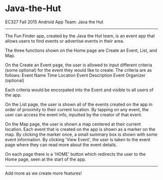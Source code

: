 # Java-the-Hut
EC327 Fall 2015 Android App Team: Java the Hut

****************

The Fun Finder app, created by the Java the Hut team, is an event app that allows users to find events or advertise events in their area.

The three functions shown on the Home page are Create an Event, List, and Map. 

On the Create an Event page, the user is allowed to input different criteria (some optional) for the event they would like to create. The criteria are as follows:
Event Name
Time
Location
Event Description
Event Organizer (optional)

Each criteria would be encorpated into the Event and visible to all users of the app.

On the List page, the user is shown all of the events created on the app in order of proximity to their current location. By tapping on any event, the user can access the event info, inputted by the creator of that event.

On the Map page, the user is shown a map centered at their current location. Each event that is created on the app is shown as a marker on the map. By clicking the marker once, a small summary box is shown with some event information. By clicking 'View Event', the user is taken to the event page where they can read more about the event details.

On each page there is a 'HOME' button which redirects the user to the Home page, seen at the start of the app. 


*********

Add more as we create more features!
